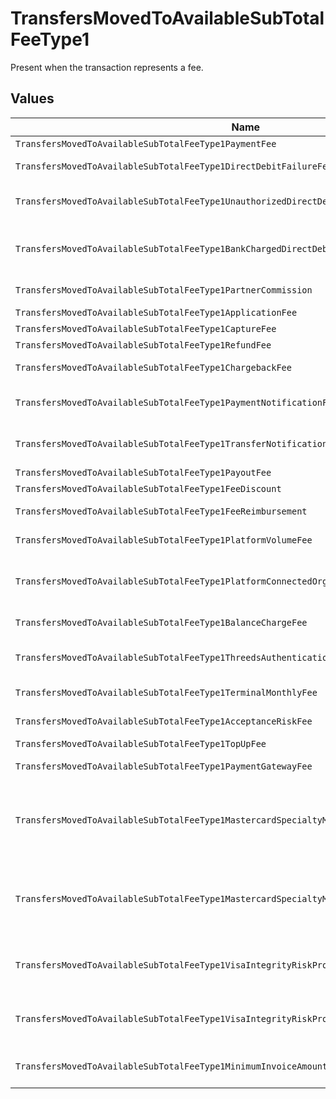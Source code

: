# TransfersMovedToAvailableSubTotalFeeType1

Present when the transaction represents a fee.


## Values

| Name                                                                                         | Value                                                                                        |
| -------------------------------------------------------------------------------------------- | -------------------------------------------------------------------------------------------- |
| `TransfersMovedToAvailableSubTotalFeeType1PaymentFee`                                        | payment-fee                                                                                  |
| `TransfersMovedToAvailableSubTotalFeeType1DirectDebitFailureFee`                             | direct-debit-failure-fee                                                                     |
| `TransfersMovedToAvailableSubTotalFeeType1UnauthorizedDirectDebitFee`                        | unauthorized-direct-debit-fee                                                                |
| `TransfersMovedToAvailableSubTotalFeeType1BankChargedDirectDebitFailureFee`                  | bank-charged-direct-debit-failure-fee                                                        |
| `TransfersMovedToAvailableSubTotalFeeType1PartnerCommission`                                 | partner-commission                                                                           |
| `TransfersMovedToAvailableSubTotalFeeType1ApplicationFee`                                    | application-fee                                                                              |
| `TransfersMovedToAvailableSubTotalFeeType1CaptureFee`                                        | capture-fee                                                                                  |
| `TransfersMovedToAvailableSubTotalFeeType1RefundFee`                                         | refund-fee                                                                                   |
| `TransfersMovedToAvailableSubTotalFeeType1ChargebackFee`                                     | chargeback-fee                                                                               |
| `TransfersMovedToAvailableSubTotalFeeType1PaymentNotificationFee`                            | payment-notification-fee                                                                     |
| `TransfersMovedToAvailableSubTotalFeeType1TransferNotificationFee`                           | transfer-notification-fee                                                                    |
| `TransfersMovedToAvailableSubTotalFeeType1PayoutFee`                                         | payout-fee                                                                                   |
| `TransfersMovedToAvailableSubTotalFeeType1FeeDiscount`                                       | fee-discount                                                                                 |
| `TransfersMovedToAvailableSubTotalFeeType1FeeReimbursement`                                  | fee-reimbursement                                                                            |
| `TransfersMovedToAvailableSubTotalFeeType1PlatformVolumeFee`                                 | platform-volume-fee                                                                          |
| `TransfersMovedToAvailableSubTotalFeeType1PlatformConnectedOrganizationsFee`                 | platform-connected-organizations-fee                                                         |
| `TransfersMovedToAvailableSubTotalFeeType1BalanceChargeFee`                                  | balance-charge-fee                                                                           |
| `TransfersMovedToAvailableSubTotalFeeType1ThreedsAuthenticationAttemptFee`                   | 3ds-authentication-attempt-fee                                                               |
| `TransfersMovedToAvailableSubTotalFeeType1TerminalMonthlyFee`                                | terminal-monthly-fee                                                                         |
| `TransfersMovedToAvailableSubTotalFeeType1AcceptanceRiskFee`                                 | acceptance-risk-fee                                                                          |
| `TransfersMovedToAvailableSubTotalFeeType1TopUpFee`                                          | top-up-fee                                                                                   |
| `TransfersMovedToAvailableSubTotalFeeType1PaymentGatewayFee`                                 | payment-gateway-fee                                                                          |
| `TransfersMovedToAvailableSubTotalFeeType1MastercardSpecialtyMerchantProgramProcessingFee`   | mastercard-specialty-merchant-program-processing-fee                                         |
| `TransfersMovedToAvailableSubTotalFeeType1MastercardSpecialtyMerchantProgramRegistrationFee` | mastercard-specialty-merchant-program-registration-fee                                       |
| `TransfersMovedToAvailableSubTotalFeeType1VisaIntegrityRiskProgramProcessingFee`             | visa-integrity-risk-program-processing-fee                                                   |
| `TransfersMovedToAvailableSubTotalFeeType1VisaIntegrityRiskProgramRegistrationFee`           | visa-integrity-risk-program-registration-fee                                                 |
| `TransfersMovedToAvailableSubTotalFeeType1MinimumInvoiceAmountFee`                           | minimum-invoice-amount-fee                                                                   |
